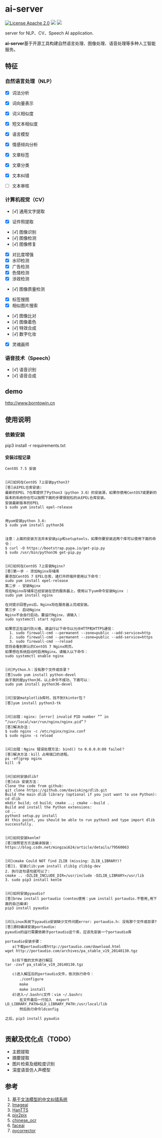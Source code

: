 # ai-server

[![License Apache 2.0](https://img.shields.io/badge/license-Apache%202.0-blue.svg)](https://github.com/deepmipt/DeepPavlov/blob/master/LICENSE) ![](https://img.shields.io/badge/Language-Python-blue.svg) ![](https://img.shields.io/badge/Python-3.X-red.svg)

server for NLP、CV、Speech AI application.

**ai-server**基于开源工具构建自然语言处理、图像处理、语音处理等多种人工智能服务。

## 特征
### 自然语言处理（NLP）

- [x] 词法分析
- [x] 词向量表示
- [x] 词义相似度
- [x] 短文本相似度
- [x] 语言模型
- [x] 情感倾向分析
- [x] 文章标签
- [x] 文章分类
- [x] 文本纠错
- [ ] 文本审核


### 计算机视觉（CV）

- [√] 通用文字提取
- [x] 证件照提取
- [√] 图像识别
- [√] 图像检测
- [√] 图像修复
- [x] 对比度增强
- [x] 水印检测
- [x] 广告检测
- [x] 色情检测
- [x] 涉政检测
- [√] 图像质量检测
- [x] 标签搜图
- [x] 相似图片搜索
- [√] 图像比对
- [√] 图像着色
- [√] 特效合成
- [√] 数字化妆
- [x] 灵魂画师


### 语音技术（Speech）

- [√] 语音识别
- [√] 语音合成



## demo

http://www.borntowin.cn


## 使用说明

### 依赖安装
pip3 install -r requirements.txt

#### 安装过程记录
```
CentOS 7.5 安装


[问]如何在CentOS 7上安装python3?
[答]从EPEL仓库安装:
最新的EPEL 7仓库提供了Python3（python 3.6）的安装源，如果你使用CentOS7或更新的版本的系统你也可以按照下面的步骤很轻松的从EPEL仓库安装。
安装最新版本的EPEL
$ sudo yum install epel-release


用yum安装python 3.6:
$ sudo yum install python36


注意：上面的安装方法并未安装pip和setuptools，如果你要安装这两个库可以使用下面的命令：
$ curl -O https://bootstrap.pypa.io/get-pip.py
$ sudo /usr/bin/python36 get-pip.py


[问]如何在CentOS 7上安装Nginx?
[答]第一步 - 添加Nginx存储库
要添加CentOS 7 EPEL仓库，请打开终端并使用以下命令：
sudo yum install epel-release
第二步 - 安装Nginx
现在Nginx存储库已经安装在您的服务器上，使用以下yum命令安装Nginx ：
sudo yum install nginx

在对提示回答yes后，Nginx将在服务器上完成安装。
第三步 - 启动Nginx
Nginx不会自行启动。要运行Nginx，请输入：
sudo systemctl start nginx

如果您正在运行防火墙，请运行以下命令以允许HTTP和HTTPS通信：
  1. sudo firewall-cmd --permanent --zone=public --add-service=http
  2. sudo firewall-cmd --permanent --zone=public --add-service=https
  3. sudo firewall-cmd --reload
您将会看到默认的CentOS 7 Nginx网页。
如果想在系统启动时启用Nginx。请输入以下命令：
sudo systemctl enable nginx


[问]Python.h：没有那个文件或目录？
[答]sudo yum install python-devel
由于我的是python36，以上命令不成功，下面可以：
sudo yum install python36-devel


[问]安装matplotlib库时，找不到tkinter包？
[答]yum install python3-tk


[问]出错：nginx: [error] invalid PID number “” in “/usr/local/var/run/nginx/nginx.pid”？
[答]解决办法：
$ sudo nginx -c /etc/nginx/nginx.conf
$ sudo nginx -s reload


[问]出错：Nginx 错误处理方法: bind() to 0.0.0.0:80 failed？
[答]解决方法：kill 占用端口的进程。
ps -ef|grep nginx
kill -9


[问]如何安装dlib?
[答]dib 安装方法：
Clone the code from github:
git clone https://github.com/davisking/dlib.git
Build the main dlib library (optional if you just want to use Python):
cd dlib
mkdir build; cd build; cmake ..; cmake --build .
Build and install the Python extensions:
cd ..
python3 setup.py install
At this point, you should be able to run python3 and type import dlib successfully.


[问]如何安装kenlm?
[答]按照官方方法编译按装：https://blog.csdn.net/mingzai624/article/details/79560063


[问]cmake Could NOT find ZLIB (missing: ZLIB_LIBRARY)?
[答]1. 安装zlib:yum install zlib1g zlib1g-dev
2. 执行这句语句就可以了:
cmake .. -DZLIB_INCLUDE_DIR=/usr/include -DZLIB_LIBRARY=/usr/lib
3. sudo pip3 install kenlm


[问]如何安装pyaudio?
[答]brew install portaudio (centos使用：yum install portaudio.不管用,用下面的自己编译）
pip3 install pyaudio


[问]Linux系统下pyaudio安装缺少文件问题error: portaudio.h: 没有那个文件或目录?
[答]源码编译安装portaudio:
pyaudio的运行需要依赖于portaudio这个库，应该先安装一个portaudio库

portaudio安装步骤：
　　a)下载portaudio库http://portaudio.com/download.html
wget http://portaudio.com/archives/pa_stable_v19_20140130.tgz

　　b)将下载的文件进行解压
tar -zxvf pa_stable_v19_20140130.tgz

　　c)进入解压后的portaudio文件，依次执行命令：
　　　　./configure
　　　　make
　　　　make install
　　d)进入~/.bashrc文件：vim ~/.bashrc
　　　　在文件最后一行加入  export LD_LIBRARY_PATH=$LD_LIBRARY_PATH:/usr/local/lib
　　　　然后执行命令ldconfig

之后，pip3 install pyaudio


```




## 贡献及优化点（TODO）

* 主题提取
* 摘要提取
* 图片检索及细粒度识别
* 深度语音仿人声模型

## 参考

1. [基于文法模型的中文纠错系统](https://blog.csdn.net/mingzai624/article/details/82390382)
2. [Imageai](https://github.com/OlafenwaMoses/ImageAI)
3. [HanTTS](https://github.com/junzew/HanTTS)
4. [pix2pix](https://github.com/phillipi/pix2pix)
5. [chinese_ocr](https://github.com/YCG09/chinese_ocr)
6. [faceai](https://github.com/vipstone/faceai)
7. [pycorrector](https://github.com/shibing624/pycorrector)

